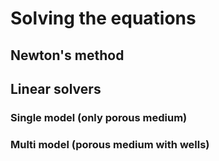# Solving the equations

## Newton's method

## Linear solvers

### Single model (only porous medium)

### Multi model (porous medium with wells)
